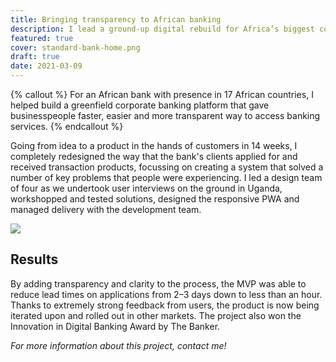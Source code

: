 ```yaml
---
title: Bringing transparency to African banking
description: I lead a ground-up digital rebuild for Africa’s biggest corporate bank.
featured: true
cover: standard-bank-home.png
draft: true
date: 2021-03-09
---
```


{% callout %}
For an African bank with presence in 17 African countries, I helped build a greenfield corporate banking platform that gave businesspeople faster, easier and more transparent way to access banking services. 
{% endcallout %}

Going from idea to a product in the hands of customers in 14 weeks, I completely redesigned the way that the bank's clients applied for and received transaction products, focussing on creating a system that solved a number of key problems that people were experiencing. I led a design team of four as we undertook user interviews on the ground in Uganda, workshopped and tested solutions, designed the responsive PWA and managed delivery with the development team. 

![](https://cdn-images-1.medium.com/max/3376/1*Bh2kx6dQDbhHNzfrV2mAcQ.png)

## Results
By adding transparency and clarity to the process, the MVP was able to reduce lead times on applications from 2–3 days down to less than an hour. Thanks to extremely strong feedback from users, the product is now being iterated upon and rolled out in other markets. The project also won the Innovation in Digital Banking Award by The Banker.

*For more information about this project, contact me!*

